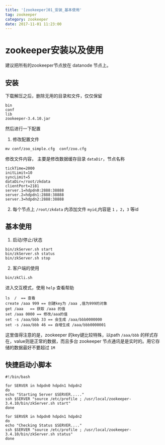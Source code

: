 ```yaml
---
title: '[zookeeper]01_安装_基本使用'
tag: zookeeper
category: zookeeper
date: 2017-11-01 11:23:00
---
```


# zookeeper安装以及使用

建议把所有的zookeeper节点放在 datanode 节点上。

## 安装

下载解压之后，删除无用的目录和文件，仅仅保留
```
bin
conf
lib
zookeeper-3.4.10.jar
```
然后进行一下配置
1. 修改配置文件
```
mv conf/zoo_simple.cfg  conf/zoo.cfg
```
修改文件内容， 主要是修改数据缓存目录 `dataDir`，节点名称

```
tickTime=2000
initLimit=10
syncLimit=5
dataDir=/root/zkdata
clientPort=2181
server.1=hdpdn0:2888:38888
server.2=hdpdn1:2888:38888
server.3=hdpdn2:2888:38888
```
2. 每个节点上 `/root/zkdata` 内添加文件 `myid`,内容是 `1` ，`2`，`3` 等id

## 基本使用

1. 启动/停止/状态
```
bin/zkServer.sh start
bin/zkServer.sh status
bin/zkServer.sh stop
```
2. 客户端的使用
```
bin/zkCli.sh
```
进入交互模式，使用 `help` 查看帮助
```
ls  /  == 查看
create /aaa 999 == 创建key为 /aaa ,值为999的对象
get /aaa   == 获取 /aaa 的值
set /aaa 0000 == 修改/aaa的值
set -s /aaa/bbb 33 == 会生成 /aaa/bbb0000000 
set -s /aaa/bbb 46 == 自增生成 /aaa/bbb0000001 
```
这里值得注意的是，zookeeper 的key键比较特殊，以path `/aaa/bbb` 的样式存在，value则是正常的数据，而且多台
zookeeper 节点通讯是是实时的。用它存储的数据最好不要超过 `1M` 


## 快捷启动小脚本

```
#!/bin/bash

for SERVER in hdpdn0 hdpdn1 hdpdn2
do
echo "Starting Server $SERVER....."
ssh $SERVER "source /etc/profile ; /usr/local/zookeeper-3.4.10/bin/zkServer.sh start"
done

for SERVER in hdpdn0 hdpdn1 hdpdn2
do
echo "Checking Status $SERVER...."
ssh $SERVER "source /etc/profile ; /usr/local/zookeeper-3.4.10/bin/zkServer.sh status"
done
```
